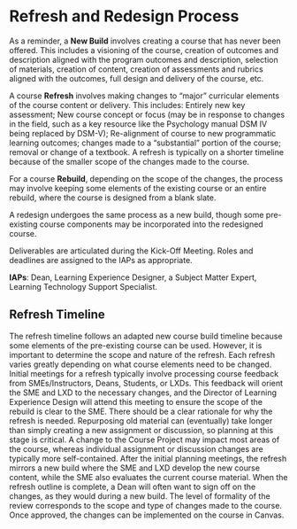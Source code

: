 # Refresh and Redesign Process

As a reminder, a **New Build** involves creating a course 
that has never been offered. This includes a visioning of the 
course, creation of outcomes and description aligned with the 
program outcomes and description, selection of materials, creation 
of content, creation of assessments and rubrics aligned with the 
outcomes, full design and delivery of the course, etc.

A course **Refresh** involves making changes to “major” curricular 
elements of the course content or delivery. This includes: Entirely 
new key assessment; New course concept or focus (may be in response 
to changes in the field, such as a key resource like the Psychology 
manual DSM IV being replaced by DSM-V); Re-alignment of course to 
new programmatic learning outcomes; changes made to a “substantial” 
portion of the course; removal or change of a textbook. A refresh is 
typically on a shorter timeline because of the smaller scope of the 
changes made to the course.

For a course **Rebuild**, depending on the scope of the changes, the 
process may involve keeping some elements of the existing course or 
an entire rebuild, where the course is designed from a blank slate. 

A redesign undergoes the same process as a new build, though some pre-existing course components may be incorporated into the redesigned course.

Deliverables are articulated during the Kick-Off Meeting. Roles and deadlines are assigned to the IAPs as appropriate. 

**IAPs**: Dean, Learning Experience Designer, a Subject Matter Expert, Learning Technology Support Specialist.

## Refresh Timeline

The refresh timeline follows an adapted new course build timeline because some elements of the pre-existing course can be used. However, it is important to determine the scope and nature of the refresh. Each refresh varies greatly depending on what course elements need to be changed. Initial meetings for a refresh typically involve processing course feedback from SMEs/Instructors, Deans, Students, or LXDs. This feedback will orient the SME and LXD to the necessary changes, and the Director of Learning Experience Design will attend this meeting to ensure the scope of the rebuild is clear to the SME. There should be a clear rationale for why the refresh is needed. Repurposing old material can (eventually) take longer than simply creating a new assignment or discussion, so planning at this stage is critical. A change to the Course Project may impact most areas of the course, whereas individual assignment or discussion changes are typically more self-contained. After the initial planning meetings, the refresh mirrors a new build where the SME and LXD develop the new course content, while the SME also evaluates the current course material. When the refresh outline is complete, a Dean will often want to sign off on the changes, as they would during a new build. The level of formality of the review corresponds to the scope and type of changes made to the course. Once approved, the changes can be implemented on the course in Canvas.  
